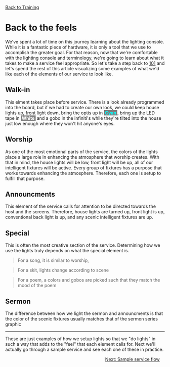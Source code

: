 <!-- TITLE: 302 - How do we "do lights"? -->
<!-- SUBTITLE: "Doing lights" is a term we'll hear around here. What's it mean -->
[Back to Training](/lights/training)

# Back to the feels
We've spent a lot of time on this journey learning about the lighting console. While it is a fantastic piece of hardware, it is only a tool that we use to accomplish the greater goal. For that reason, now that we're comfortable with the lighting console and terminology, we're going to learn about what it takes to make a service feel appropriate. So let's take a step back to [101](lights/training-pages/101) and let's spend the rest of this article visualizing some examples of what we'd like each of the elements of our service to look like.

## Walk-in
This elment takes place before service. There is a look already programmed into the board, but if we had to create our own look, we could keep house lights up, front light down, bring the optis up in <span style="color: cyan; font-weight:bold; background-color:grey;">&nbsp;Cyan&nbsp;</span>, bring up the LED tape in <span style="background-color: grey; color: white; font-weight: bold">&nbsp;White&nbsp;</span> and a gobo in the infiniti's while they're tilted into the house just low enough where they won't hit anyone's eyes.
## Worship
As one of the most emotional parts of the service, the colors of the lights place a large role in enhancing the atmosphere that worship creates. With that in mind, the house lights will be low, front light will be up, all of our intelligent fixtures will be active. Every group of fixtures has a purpose that works towards enhancing the atmosphere. Therefore, each one is setup to fulfill that purpose.
## Announcments
This element of the service calls for attention to be directed towards the host and the screens. Therefore, house lights are turned up, front light is up, conventional back light is up, and any scenic intelligent fixtures are up.
## Special
This is often the most creative section of the service. Determining how we use the lights truly depends on what the special element is. 
> For a song, it is similar to worship,

> For a skit, lights change according to scene

> For a poem, a colors and gobos are picked such that they match the mood of the poem

## Sermon
The difference between how we light the sermon and announcments is that the color of the scenic fixtures usually matches that of the sermon series graphic

 ---

These are just examples of how we setup lights so that we "do lights" in such a way that adds to the "feel" that each element calls for. Next we'll actually go through a sample service and see each one of these in practice.

<div style="text-align:right"><a href="/lights/training-pages/303">Next: Sample service flow</a>&nbsp;&nbsp;&nbsp;&nbsp;</div>